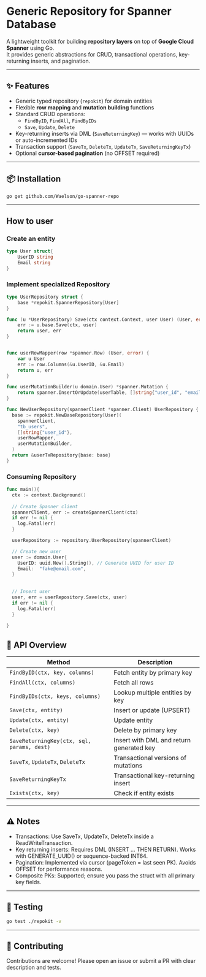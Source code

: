 # Generic Repository for Spanner Database

A lightweight toolkit for building **repository layers** on top of **Google Cloud Spanner** using Go.  
It provides generic abstractions for CRUD, transactional operations, key-returning inserts, and pagination.

---

## ✨ Features

- Generic typed repository (`repokit`) for domain entities
- Flexible **row mapping** and **mutation building** functions
- Standard CRUD operations:
    - `FindByID`, `FindAll`, `FindByIDs`
    - `Save`, `Update`, `Delete`
- Key-returning inserts via DML (`SaveReturningKey`) — works with UUIDs or auto-incremented IDs
- Transaction support (`SaveTx`, `DeleteTx`, `UpdateTx`, `SaveReturningKeyTx`)
- Optional **cursor-based pagination** (no OFFSET required)

---

## 📦 Installation

```bash
go get github.com/Waelson/go-spanner-repo
```
---

## How to user
### Create an entity
```go
type User struct{
	UserID string
	Email string
}
```

### Implement specialized Repository
```go
type UserRepository struct {
    base *repokit.SpannerRepository[User]
}

func (u *UserRepository) Save(ctx context.Context, user User) (User, error) {
    err := u.base.Save(ctx, user)
    return user, err
}


func userRowMapper(row *spanner.Row) (User, error) {
    var u User
    err := row.Columns(&u.UserID, &u.Email)
    return u, err
}

func userMutationBuilder(u domain.User) *spanner.Mutation {
    return spanner.InsertOrUpdate(userTable, []string{"user_id", "email"}, []interface{}{u.UserID, u.Email})
}

func NewUserRepository(spannerClient *spanner.Client) UserRepository {
  base := repokit.NewBaseRepository[User](
    spannerClient, 
    "tb_users", 
    []string{"user_id"},
    userRowMapper,
    userMutationBuilder,
  )
  return &userTxRepository{base: base}	
}
```
### Consuming Repository
```go
func main(){
  ctx := context.Background()
  
  // Create Spanner client
  spannerClient, err := createSpannerClient(ctx)
  if err != nil {
    log.Fatal(err)
  }

  userRepository := repository.UserRepository(spannerClient)

  // Create new user
  user := domain.User{
    UserID: uuid.New().String(), // Generate UUID for user ID
    Email:  "fake@email.com",
  }
  
  
  // Insert user
  user, err = userRepository.Save(ctx, user)
  if err != nil {
    log.Fatal(err)
  }  
  
}
```

## 📖 API Overview

| Method                                     | Description                              |
| ------------------------------------------ | ---------------------------------------- |
| `FindByID(ctx, key, columns)`              | Fetch entity by primary key              |
| `FindAll(ctx, columns)`                    | Fetch all rows                           |
| `FindByIDs(ctx, keys, columns)`            | Lookup multiple entities by key          |
| `Save(ctx, entity)`                        | Insert or update (UPSERT)                |
| `Update(ctx, entity)`                      | Update entity                            |
| `Delete(ctx, key)`                         | Delete by primary key                    |
| `SaveReturningKey(ctx, sql, params, dest)` | Insert with DML and return generated key |
| `SaveTx`, `UpdateTx`, `DeleteTx`           | Transactional versions of mutations      |
| `SaveReturningKeyTx`                       | Transactional key-returning insert       |
| `Exists(ctx, key)`                         | Check if entity exists                   |

---

## ⚠️ Notes
- Transactions: Use SaveTx, UpdateTx, DeleteTx inside a ReadWriteTransaction.
- Key returning inserts: Requires DML (INSERT ... THEN RETURN). Works with GENERATE_UUID() or sequence-backed INT64.
- Pagination: Implemented via cursor (pageToken = last seen PK). Avoids OFFSET for performance reasons.
- Composite PKs: Supported; ensure you pass the struct with all primary key fields.

---
## 🧪 Testing
```bash
go test ./repokit -v
```
---
## 🤝 Contributing
Contributions are welcome!
Please open an issue or submit a PR with clear description and tests.